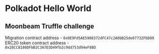 # Polkadot Hello World

## Moonbeam Truffle challenge

Migration contract address - `0x0E9Fd5AE5908372dFC47c2A0bB25de07732FbD89`
ERC20 token contract address - `0x28CC8186DFbB2C3A7D3D49fb2c9dd753d94eF88D`
